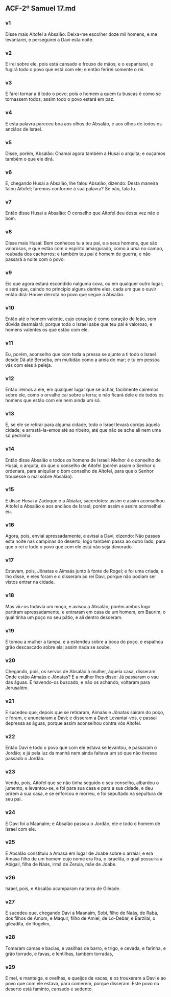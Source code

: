 ## ACF-2º Samuel 17.md
### v1
 Disse mais Aitofel a Absalão: Deixa-me escolher doze mil homens, e me levantarei, e perseguirei a Davi esta noite.
### v2
 E irei sobre ele, pois está cansado e frouxo de mãos; e o espantarei, e fugirá todo o povo que está com ele; e então ferirei somente o rei.
### v3
 E farei tornar a ti todo o povo; pois o homem a quem tu buscas é como se tornassem todos; assim todo o povo estará em paz.
### v4
 E esta palavra pareceu boa aos olhos de Absalão, e aos olhos de todos os anciãos de Israel.
### v5
 Disse, porém, Absalão: Chamai agora também a Husai o arquita; e ouçamos também o que ele dirá.
### v6
 E, chegando Husai a Absalão, lhe falou Absalão, dizendo: Desta maneira falou Aitofel; faremos conforme à sua palavra? Se não, fala tu.
### v7
 Então disse Husai a Absalão: O conselho que Aitofel deu desta vez não é bom.
### v8
 Disse mais Husai: Bem conheces tu a teu pai, e a seus homens, que são valorosos, e que estão com o espírito amargurado, como a ursa no campo, roubada dos cachorros; e também teu pai é homem de guerra, e não passará a noite com o povo.
### v9
 Eis que agora estará escondido nalguma cova, ou em qualquer outro lugar; e será que, caindo no princípio alguns dentre eles, cada um que o ouvir então dirá: Houve derrota no povo que segue a Absalão.
### v10
 Então até o homem valente, cujo coração é como coração de leão, sem dúvida desmaiará; porque todo o Israel sabe que teu pai é valoroso, e homens valentes os que estão com ele.
### v11
 Eu, porém, aconselho que com toda a pressa se ajunte a ti todo o Israel desde Dã até Berseba, em multidão como a areia do mar; e tu em pessoa vás com eles à peleja.
### v12
 Então iremos a ele, em qualquer lugar que se achar, facilmente cairemos sobre ele, como o orvalho cai sobre a terra; e não ficará dele e de todos os homens que estão com ele nem ainda um só.
### v13
 E, se ele se retirar para alguma cidade, todo o Israel levará cordas àquela cidade; e arrastá-la-emos até ao ribeiro, até que não se ache ali nem uma só pedrinha.
### v14
 Então disse Absalão e todos os homens de Israel: Melhor é o conselho de Husai, o arquita, do que o conselho de Aitofel (porém assim o Senhor o ordenara, para aniquilar o bom conselho de Aitofel, para que o Senhor trouxesse o mal sobre Absalão).
### v15
 E disse Husai a Zadoque e a Abiatar, sacerdotes: assim e assim aconselhou Aitofel a Absalão e aos anciãos de Israel; porém assim e assim aconselhei eu.
### v16
 Agora, pois, enviai apressadamente, e avisai a Davi, dizendo: Não passes esta noite nas campinas do deserto; logo também passa ao outro lado, para que o rei e todo o povo que com ele está não seja devorado.
### v17
 Estavam, pois, Jônatas e Aimaás junto à fonte de Rogel; e foi uma criada, e lho disse, e eles foram e o disseram ao rei Davi, porque não podiam ser vistos entrar na cidade.
### v18
 Mas viu-os todavia um moço, e avisou a Absalão; porém ambos logo partiram apressadamente, e entraram em casa de um homem, em Baurim, o qual tinha um poço no seu pátio, e ali dentro desceram.
### v19
 E tomou a mulher a tampa, e a estendeu sobre a boca do poço, e espalhou grão descascado sobre ela; assim nada se soube.
### v20
 Chegando, pois, os servos de Absalão à mulher, àquela casa, disseram: Onde estão Aimaás e Jônatas? E a mulher lhes disse: Já passaram o vau das águas. E havendo-os buscado, e não os achando, voltaram para Jerusalém.
### v21
 E sucedeu que, depois que se retiraram, Aimaás e Jônatas saíram do poço, e foram, e anunciaram a Davi; e disseram a Davi: Levantai-vos, e passai depressa as águas, porque assim aconselhou contra vós Aitofel.
### v22
 Então Davi e todo o povo que com ele estava se levantou, e passaram o Jordão; e já pela luz da manhã nem ainda faltava um só que não tivesse passado o Jordão.
### v23
 Vendo, pois, Aitofel que se não tinha seguido o seu conselho, albardou o jumento, e levantou-se, e foi para sua casa e para a sua cidade, e deu ordem à sua casa, e se enforcou e morreu, e foi sepultado na sepultura de seu pai.
### v24
 E Davi foi a Maanaim; e Absalão passou o Jordão, ele e todo o homem de Israel com ele.
### v25
 E Absalão constituiu a Amasa em lugar de Joabe sobre o arraial; e era Amasa filho de um homem cujo nome era Itra, o israelita, o qual possuíra a Abigail, filha de Naás, irmã de Zeruia, mãe de Joabe.
### v26
 Israel, pois, e Absalão acamparam na terra de Gileade.
### v27
 E sucedeu que, chegando Davi a Maanaim, Sobi, filho de Naás, de Rabá, dos filhos de Amom, e Maquir, filho de Amiel, de Lo-Debar, e Barzilai, o gileadita, de Rogelim,
### v28
 Tomaram camas e bacias, e vasilhas de barro, e trigo, e cevada, e farinha, e grão torrado, e favas, e lentilhas, também torradas,
### v29
 E mel, e manteiga, e ovelhas, e queijos de vacas, e os trouxeram a Davi e ao povo que com ele estava, para comerem, porque disseram: Este povo no deserto está faminto, cansado e sedento.

